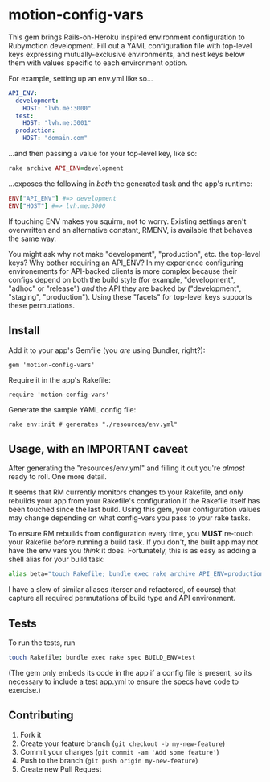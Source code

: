 # motion-config-vars

This gem brings Rails-on-Heroku inspired environment configuration to Rubymotion
development. Fill out a YAML configuration file with top-level keys expressing
mutually-exclusive environments, and nest keys below them with values
specific to each environment option.

For example, setting up an env.yml like so...
```yaml
API_ENV:
  development:
    HOST: "lvh.me:3000"
  test:
    HOST: "lvh.me:3001"
  production:
    HOST: "domain.com"
```

...and then passing a value for your top-level key, like so:
```ruby
rake archive API_ENV=development
```

...exposes the following in *both* the generated task and the app's runtime:
```ruby
ENV["API_ENV"] #=> development
ENV["HOST"] #=> lvh.me:3000
```

If touching ENV makes you squirm, not to worry. Existing settings aren't
overwritten and an alternative constant, RMENV, is available that behaves the
same way.

You might ask why not make "development", "production", etc. the top-level
keys? Why bother requiring an API_ENV? In my experience configuring environements
for API-backed clients is more complex because their configs depend on both the
build style (for example, "development", "adhoc" or "release") *and* the API
they are backed by ("development", "staging", "production"). Using these
"facets" for top-level keys supports these permutations.


## Install

Add it to your app's Gemfile (you *are* using Bundler, right?):

    gem 'motion-config-vars'

Require it in the app's Rakefile:

    require 'motion-config-vars'

Generate the sample YAML config file:

    rake env:init # generates "./resources/env.yml"


## Usage, with an IMPORTANT caveat

After generating the "resources/env.yml" and filling it out you're *almost* ready
to roll. One more detail.

It seems that RM currently monitors changes to your Rakefile, and only
rebuilds your app from your Rakefile's configuration if the Rakefile itself has
been touched since the last build.  Using this gem, your configuration values
may change depending on what config-vars you pass to your rake tasks.

To ensure RM rebuilds from configuration every time, you **MUST** re-touch your
Rakefile before running a build task. If you don't, the built app may not have
the env vars you *think* it does.  Fortunately, this is as easy as adding a
shell alias for your build task:
```bash
alias beta="touch Rakefile; bundle exec rake archive API_ENV=production"
```

I have a slew of similar aliases (terser and refactored, of course) that
capture all required permutations of build type and API environment.


## Tests

To run the tests, run
```bash
touch Rakefile; bundle exec rake spec BUILD_ENV=test
```
(The gem only embeds its code in the app if a config file is present, so its
necessary to include a test app.yml to ensure the specs have code to exercise.)


## Contributing

1. Fork it
2. Create your feature branch (`git checkout -b my-new-feature`)
3. Commit your changes (`git commit -am 'Add some feature'`)
4. Push to the branch (`git push origin my-new-feature`)
5. Create new Pull Request

